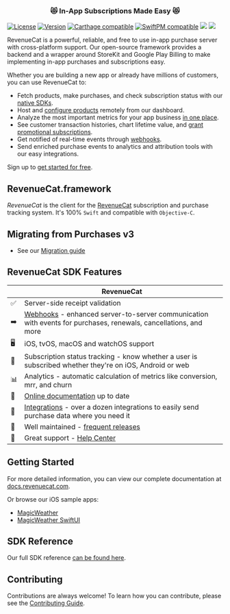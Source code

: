<h3 align="center">😻 In-App Subscriptions Made Easy 😻</h1>

[![License](https://img.shields.io/cocoapods/l/RevenueCat.svg?style=flat)](http://cocoapods.org/pods/RevenueCat)
[![Version](https://img.shields.io/cocoapods/v/RevenueCat.svg?style=flat)](https://cocoapods.org/pods/RevenueCat)
[![Carthage compatible](https://img.shields.io/badge/Carthage-compatible-4BC51D.svg?style=flat)](https://docs.revenuecat.com/docs/ios#section-install-via-carthage)
[![SwiftPM compatible](https://img.shields.io/badge/SwiftPM-compatible-orange.svg)](https://docs.revenuecat.com/docs/ios#section-install-via-swift-package-manager)
[![](https://img.shields.io/endpoint?url=https%3A%2F%2Fswiftpackageindex.com%2Fapi%2Fpackages%2FRevenueCat%2Fpurchases-ios%2Fbadge%3Ftype%3Dswift-versions)](https://swiftpackageindex.com/RevenueCat/purchases-ios)
[![](https://img.shields.io/endpoint?url=https%3A%2F%2Fswiftpackageindex.com%2Fapi%2Fpackages%2FRevenueCat%2Fpurchases-ios%2Fbadge%3Ftype%3Dplatforms)](https://swiftpackageindex.com/RevenueCat/purchases-ios)

RevenueCat is a powerful, reliable, and free to use in-app purchase server with cross-platform support. Our open-source framework provides a backend and a wrapper around StoreKit and Google Play Billing to make implementing in-app purchases and subscriptions easy. 

Whether you are building a new app or already have millions of customers, you can use RevenueCat to:

  * Fetch products, make purchases, and check subscription status with our [native SDKs](https://docs.revenuecat.com/docs/installation). 
  * Host and [configure products](https://docs.revenuecat.com/docs/entitlements) remotely from our dashboard. 
  * Analyze the most important metrics for your app business [in one place](https://docs.revenuecat.com/docs/charts).
  * See customer transaction histories, chart lifetime value, and [grant promotional subscriptions](https://docs.revenuecat.com/docs/customers).
  * Get notified of real-time events through [webhooks](https://docs.revenuecat.com/docs/webhooks).
  * Send enriched purchase events to analytics and attribution tools with our easy integrations.

Sign up to [get started for free](https://app.revenuecat.com/signup).

## RevenueCat.framework

*RevenueCat* is the client for the [RevenueCat](https://www.revenuecat.com/) subscription and purchase tracking system. It's 100% `Swift` and compatible with `Objective-C`.

## Migrating from Purchases v3
- See our [Migration guide](https://revenuecat-docs.netlify.app/documentation/revenuecat/v4_api_migration_guide)

## RevenueCat SDK Features
|   | RevenueCat |
| --- | --- |
✅ | Server-side receipt validation
➡️ | [Webhooks](https://docs.revenuecat.com/docs/webhooks) - enhanced server-to-server communication with events for purchases, renewals, cancellations, and more
🖥 | iOS, tvOS, macOS and watchOS support
🎯 | Subscription status tracking - know whether a user is subscribed whether they're on iOS, Android or web
📊 | Analytics - automatic calculation of metrics like conversion, mrr, and churn
📝 | [Online documentation](https://docs.revenuecat.com/docs) up to date
🔀 | [Integrations](https://www.revenuecat.com/integrations) - over a dozen integrations to easily send purchase data where you need it
💯 | Well maintained - [frequent releases](https://github.com/RevenueCat/purchases-ios/releases)
📮 | Great support - [Help Center](https://community.revenuecat.com)

## Getting Started
For more detailed information, you can view our complete documentation at [docs.revenuecat.com](https://docs.revenuecat.com/docs).

Or browse our iOS sample apps:
- [MagicWeather](Examples/MagicWeather)
- [MagicWeather SwiftUI](Examples/MagicWeatherSwiftUI)

## SDK Reference
Our full SDK reference [can be found here](https://revenuecat.github.io/purchases-ios-docs).
## Contributing
Contributions are always welcome! To learn how you can contribute, please see the [Contributing Guide](./Contributing/CONTRIBUTING.md).
